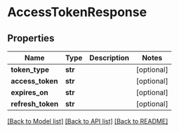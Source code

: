 # AccessTokenResponse

## Properties
Name | Type | Description | Notes
------------ | ------------- | ------------- | -------------
**token_type** | **str** |  | [optional] 
**access_token** | **str** |  | [optional] 
**expires_on** | **str** |  | [optional] 
**refresh_token** | **str** |  | [optional] 

[[Back to Model list]](../README.md#documentation-for-models) [[Back to API list]](../README.md#documentation-for-api-endpoints) [[Back to README]](../README.md)


